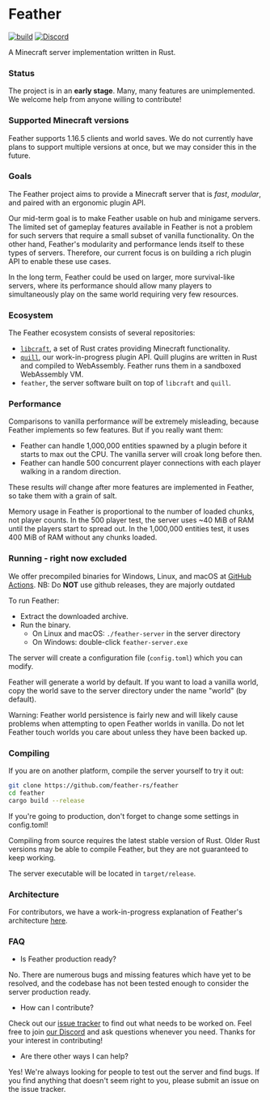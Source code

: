 # Feather
[![build](https://github.com/feather-rs/feather/workflows/build/badge.svg)](https://github.com/feather-rs/feather/actions)
[![Discord](https://img.shields.io/discord/619316022800809995?logo=discord)](https://discordapp.com/invite/4eYmK69)

A Minecraft server implementation written in Rust.

### Status

The project is in an **early stage**. Many, many features are unimplemented. We welcome help from anyone willing to contribute!

### Supported Minecraft versions

Feather supports 1.16.5 clients and world saves. We do not currently have plans to support multiple versions at once, but
we may consider this in the future.

### Goals

The Feather project aims to provide a Minecraft server that is _fast_, _modular_, and paired with an ergonomic plugin API.

Our mid-term goal is to make Feather usable on hub and minigame servers. The limited set of gameplay features available in Feather
is not a problem for such servers that require a small subset of vanilla functionality. On the other hand, Feather's modularity
and performance lends itself to these types of servers. Therefore, our current focus is
on building a rich plugin API to enable these use cases.

In the long term, Feather could be used on larger, more survival-like servers, where its performance should allow many players to simultaneously play on the same world requiring very few resources.

### Ecosystem

The Feather ecosystem consists of several repositories:
* [`libcraft`](https://github.com/feather-rs/feather/tree/main/libcraft), a set of Rust crates providing Minecraft functionality.
* [`quill`](https://github.com/feather-rs/feather/tree/main/quill), our work-in-progress plugin API. Quill plugins are written in Rust and compiled to WebAssembly. Feather runs them in a sandboxed WebAssembly VM.
* `feather`, the server software built on top of `libcraft` and `quill`.

### Performance

Comparisons to vanilla performance _will_ be extremely misleading, because Feather implements so few features. But if you really want them:

* Feather can handle 1,000,000 entities spawned by a plugin before it starts to max out the CPU. The vanilla server will croak long before then.
* Feather can handle 500 concurrent player connections with each player walking in a random direction.

These results _will_ change after more features are implemented in Feather, so take them with a grain of salt.

Memory usage in Feather is proportional to the number of loaded chunks, not player counts. In the 500 player test, the server uses ~40 MiB of RAM
until the players start to spread out. In the 1,000,000 entities test, it uses 400 MiB of RAM without any chunks loaded.

### Running - right now excluded
We offer precompiled binaries for Windows, Linux, and macOS at [GitHub Actions](https://github.com/feather-rs/feather/actions/workflows/main.yml).
NB: Do **NOT** use github releases, they are majorly outdated

To run Feather:
* Extract the downloaded archive.
* Run the binary.
  * On Linux and macOS: `./feather-server` in the server directory
  * On Windows: double-click `feather-server.exe`
  
The server will create a configuration file (`config.toml`) which you can modify.

Feather will generate a world by default. If you want to load a vanilla world,
copy the world save to the server directory under the name "world" (by default).

Warning: Feather world persistence is fairly new and will likely cause problems
when attempting to open Feather worlds in vanilla. Do not let Feather touch worlds
you care about unless they have been backed up.

### Compiling
If you are on another platform, compile the server yourself to try it out:
```bash
git clone https://github.com/feather-rs/feather
cd feather
cargo build --release
```
If you're going to production, don't forget to change some settings in config.toml!

Compiling from source requires the latest stable version of Rust. Older Rust versions may be able
to compile Feather, but they are not guaranteed to keep working.

The server executable will be located in `target/release`.

### Architecture

For contributors, we have a work-in-progress explanation of Feather's architecture [here](docs/architecture.md).

### FAQ

* Is Feather production ready?

No. There are numerous bugs and missing features which have yet to be resolved,
and the codebase has not been tested enough to consider the server production ready.

* How can I contribute?

Check out our [issue tracker](https://github.com/feather-rs/feather/issues) to find out what needs to be worked on. Feel free
to join [our Discord](https://discordapp.com/invite/4eYmK69) and ask questions whenever you need. Thanks for your interest in contributing!

* Are there other ways I can help?

Yes! We're always looking for people to test out the server and find bugs. If you find anything that doesn't
seem right to you, please submit an issue on the issue tracker.
